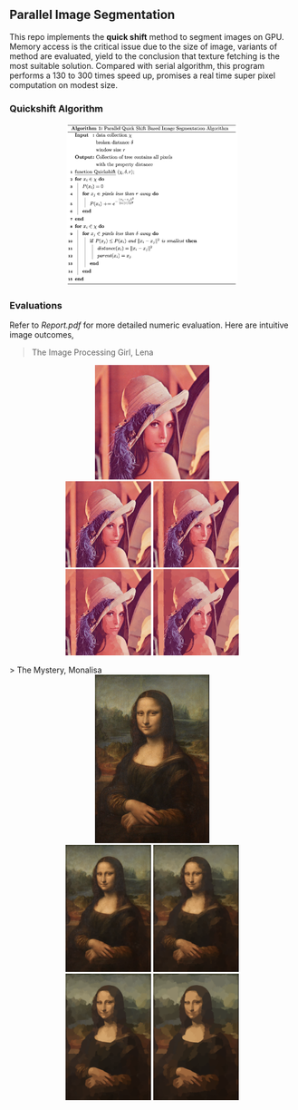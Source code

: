 ## Parallel Image Segmentation
This repo implements the **quick shift** method to segment images on GPU. Memory access is the critical issue due to the size of image, variants of method are evaluated, yield to the conclusion that texture fetching is the most suitable solution. Compared with serial algorithm, this program performs a 130 to 300 times speed up, promises a real time super pixel computation on modest size.

### Quickshift Algorithm
<div style="text-align:center"><img src ="images/Algorithms.png" width=60% /></div>

### Evaluations
Refer to *Report.pdf* for more detailed numeric evaluation. Here are intuitive image outcomes,

> The Image Processing Girl, Lena

<div style="text-align:center"><img src ="images/lena/lena.png" width=40% /></div>
<div style="text-align:center">
<img src='images/lena/lena_2_10.png' width=30%>
<img src='images/lena/lena_2_20.png' width=30%>
</div>
<div style="text-align:center">
<img src='images/lena/lena_10_10.png' width=30%>
<img src='images/lena/lena_10_20.png' width=30%>
</div>
<p></p>
> The Mystery, Monalisa

<div style="text-align:center">
<img src ="images/monalisa/monalisa.png" width=40% />
</div>
<div style="text-align:center">
<img src='images/monalisa/monalisa_2_10.png' width=30%>
<img src='images/monalisa/monalisa_2_20.png' width=30%>
</div>
<div style="text-align:center">
<img src='images/monalisa/monalisa_10_10.png' width=30%>
<img src='images/monalisa/monalisa_10_20.png' width=30%>
</div>
